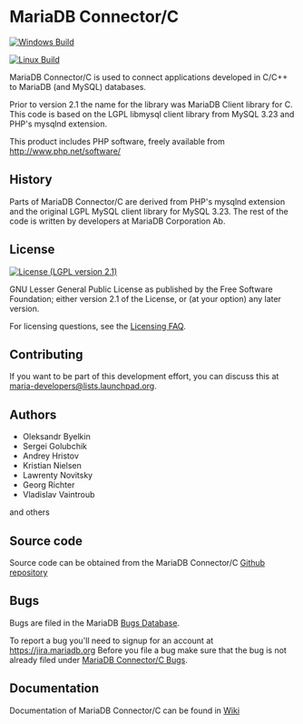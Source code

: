# MariaDB Connector/C

[![Windows Build](https://ci.appveyor.com/api/projects/status/32r7s2skrgm9ubva/branch/master?svg=true)](https://ci.appveyor.com/project/9EOR9/mariadb-connector-c/branch/master/)

[![Linux Build](https://travis-ci.org/MariaDB/mariadb-connector-c.svg?branch=master)](https://travis-ci.org/MariaDB/mariadb-connector-c)

MariaDB Connector/C is used to connect applications developed in C/C++ to MariaDB (and MySQL) databases.

Prior to version 2.1 the name for the library was MariaDB Client library for C.
This code is based on the LGPL libmysql client library from MySQL 3.23
and PHP's mysqlnd extension.

This product includes PHP software, freely available from
<http://www.php.net/software/>

## History
Parts of MariaDB Connector/C are derived from PHP's mysqlnd extension and the original LGPL MySQL client library for MySQL 3.23. The rest of the code is written by developers at MariaDB Corporation Ab.

## License

[![License (LGPL version 2.1)](https://img.shields.io/badge/license-GNU%20LGPL%20version%202.1-green.svg?style=flat-square)](http://opensource.org/licenses/LGPL-2.1)

GNU Lesser General Public License as published by the Free Software Foundation; either version 2.1 of the License, or (at your option) any later version.

For licensing questions, see the [Licensing FAQ](https://mariadb.com/kb/en/licensing-faq/).

## Contributing

If you want to be part of this development effort, you can discuss this at
maria-developers@lists.launchpad.org.

## Authors
* Oleksandr Byelkin
* Sergei Golubchik
* Andrey Hristov
* Kristian Nielsen
* Lawrenty Novitsky
* Georg Richter
* Vladislav Vaintroub

and others

## Source code

Source code can be obtained from the MariaDB Connector/C [Github repository](https://github.com/MariaDB/mariadb-connector-c.git) 

## Bugs

Bugs are filed in the MariaDB [Bugs Database](https://jira.mariadb.org/). 

To report a bug you'll need to signup for an account at https://jira.mariadb.org
Before you file a bug make sure that the bug is not already filed under [MariaDB Connector/C Bugs](https://jira.mariadb.org/browse/CONC).

## Documentation

Documentation of MariaDB Connector/C can be found in [Wiki](https://github.com/MariaDB/mariadb-connector-c/wiki)
